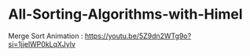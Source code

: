 # All-Sorting-Algorithms-with-Himel

Merge Sort Animation : https://youtu.be/5Z9dn2WTg9o?si=1jjelWP0kLqXJylv
